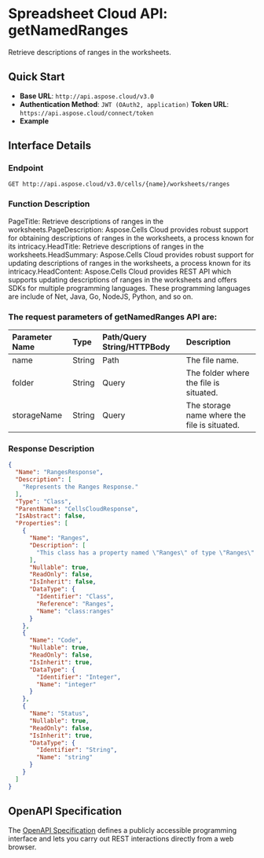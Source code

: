 
# **Spreadsheet Cloud API: getNamedRanges**

Retrieve descriptions of ranges in the worksheets. 


## **Quick Start**

- **Base URL**: `http://api.aspose.cloud/v3.0`
- **Authentication Method**: `JWT (OAuth2, application)`  **Token URL**: `https://api.aspose.cloud/connect/token`
- **Example** 

## **Interface Details**

### **Endpoint** 

```
GET http://api.aspose.cloud/v3.0/cells/{name}/worksheets/ranges
```
### **Function Description**
PageTitle: Retrieve descriptions of ranges in the worksheets.PageDescription: Aspose.Cells Cloud provides robust support for obtaining descriptions of ranges in the worksheets, a process known for its intricacy.HeadTitle: Retrieve descriptions of ranges in the worksheets.HeadSummary: Aspose.Cells Cloud provides robust support for updating descriptions of ranges in the worksheets, a process known for its intricacy.HeadContent: Aspose.Cells Cloud provides REST API which supports updating descriptions of ranges in the worksheets and offers SDKs for multiple programming languages. These programming languages are include of Net, Java, Go, NodeJS, Python, and so on.

### The request parameters of **getNamedRanges** API are: 

| Parameter Name | Type | Path/Query String/HTTPBody | Description | 
| :- | :- | :- |:- | 
|name|String|Path|The file name.|
|folder|String|Query|The folder where the file is situated.|
|storageName|String|Query|The storage name where the file is situated.|

### **Response Description**
```json
{
  "Name": "RangesResponse",
  "Description": [
    "Represents the Ranges Response."
  ],
  "Type": "Class",
  "ParentName": "CellsCloudResponse",
  "IsAbstract": false,
  "Properties": [
    {
      "Name": "Ranges",
      "Description": [
        "This class has a property named \"Ranges\" of type \"Ranges\" that can be accessed and modified."
      ],
      "Nullable": true,
      "ReadOnly": false,
      "IsInherit": false,
      "DataType": {
        "Identifier": "Class",
        "Reference": "Ranges",
        "Name": "class:ranges"
      }
    },
    {
      "Name": "Code",
      "Nullable": true,
      "ReadOnly": false,
      "IsInherit": true,
      "DataType": {
        "Identifier": "Integer",
        "Name": "integer"
      }
    },
    {
      "Name": "Status",
      "Nullable": true,
      "ReadOnly": false,
      "IsInherit": true,
      "DataType": {
        "Identifier": "String",
        "Name": "string"
      }
    }
  ]
}
```


## OpenAPI Specification

The [OpenAPI Specification](https://reference.aspose.cloud/cells/#/WorksheetsController/GetNamedRanges) defines a publicly accessible programming interface and lets you carry out REST interactions directly from a web browser.
